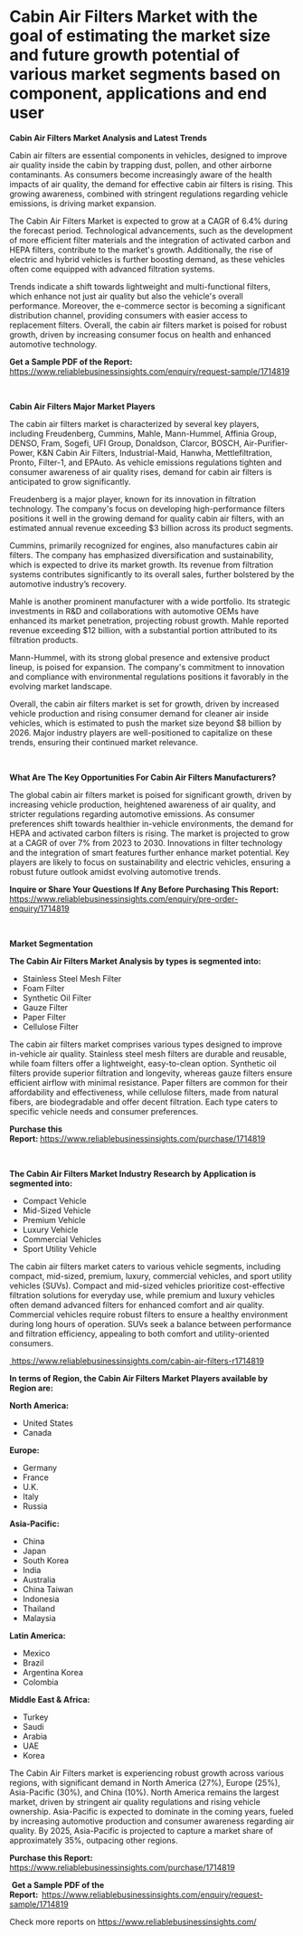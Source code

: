 <p><h1>Cabin Air Filters Market with the goal of estimating the market size and future growth potential of various market segments based on component, applications and end user</h1></p><p><strong>Cabin Air Filters Market Analysis and Latest Trends</strong></p>
<p><p>Cabin air filters are essential components in vehicles, designed to improve air quality inside the cabin by trapping dust, pollen, and other airborne contaminants. As consumers become increasingly aware of the health impacts of air quality, the demand for effective cabin air filters is rising. This growing awareness, combined with stringent regulations regarding vehicle emissions, is driving market expansion.</p><p>The Cabin Air Filters Market is expected to grow at a CAGR of 6.4% during the forecast period. Technological advancements, such as the development of more efficient filter materials and the integration of activated carbon and HEPA filters, contribute to the market's growth. Additionally, the rise of electric and hybrid vehicles is further boosting demand, as these vehicles often come equipped with advanced filtration systems.</p><p>Trends indicate a shift towards lightweight and multi-functional filters, which enhance not just air quality but also the vehicle's overall performance. Moreover, the e-commerce sector is becoming a significant distribution channel, providing consumers with easier access to replacement filters. Overall, the cabin air filters market is poised for robust growth, driven by increasing consumer focus on health and enhanced automotive technology.</p></p>
<p><strong>Get a Sample PDF of the Report:&nbsp;</strong> <a href="https://www.reliablebusinessinsights.com/enquiry/request-sample/1714819?utm_campaign=118&utm_medium=2&utm_source=Github&utm_content=ia&utm_term=11012025&utm_id=cabin-air-filters">https://www.reliablebusinessinsights.com/enquiry/request-sample/1714819</a></p>
<p>&nbsp;</p>
<p><strong>Cabin Air Filters Major Market Players</strong></p>
<p><p>The cabin air filters market is characterized by several key players, including Freudenberg, Cummins, Mahle, Mann-Hummel, Affinia Group, DENSO, Fram, Sogefi, UFI Group, Donaldson, Clarcor, BOSCH, Air-Purifier-Power, K&N Cabin Air Filters, Industrial-Maid, Hanwha, Mettlefiltration, Pronto, Filter-1, and EPAuto. As vehicle emissions regulations tighten and consumer awareness of air quality rises, demand for cabin air filters is anticipated to grow significantly.</p><p>Freudenberg is a major player, known for its innovation in filtration technology. The company's focus on developing high-performance filters positions it well in the growing demand for quality cabin air filters, with an estimated annual revenue exceeding $3 billion across its product segments.</p><p>Cummins, primarily recognized for engines, also manufactures cabin air filters. The company has emphasized diversification and sustainability, which is expected to drive its market growth. Its revenue from filtration systems contributes significantly to its overall sales, further bolstered by the automotive industry’s recovery.</p><p>Mahle is another prominent manufacturer with a wide portfolio. Its strategic investments in R&D and collaborations with automotive OEMs have enhanced its market penetration, projecting robust growth. Mahle reported revenue exceeding $12 billion, with a substantial portion attributed to its filtration products.</p><p>Mann-Hummel, with its strong global presence and extensive product lineup, is poised for expansion. The company's commitment to innovation and compliance with environmental regulations positions it favorably in the evolving market landscape.</p><p>Overall, the cabin air filters market is set for growth, driven by increased vehicle production and rising consumer demand for cleaner air inside vehicles, which is estimated to push the market size beyond $8 billion by 2026. Major industry players are well-positioned to capitalize on these trends, ensuring their continued market relevance.</p></p>
<p>&nbsp;</p>
<p><strong>What Are The Key Opportunities For Cabin Air Filters Manufacturers?</strong></p>
<p><p>The global cabin air filters market is poised for significant growth, driven by increasing vehicle production, heightened awareness of air quality, and stricter regulations regarding automotive emissions. As consumer preferences shift towards healthier in-vehicle environments, the demand for HEPA and activated carbon filters is rising. The market is projected to grow at a CAGR of over 7% from 2023 to 2030. Innovations in filter technology and the integration of smart features further enhance market potential. Key players are likely to focus on sustainability and electric vehicles, ensuring a robust future outlook amidst evolving automotive trends.</p></p>
<p><strong>Inquire or Share Your Questions If Any Before Purchasing This Report:</strong> <a href="https://www.reliablebusinessinsights.com/enquiry/pre-order-enquiry/1714819?utm_campaign=118&utm_medium=2&utm_source=Github&utm_content=ia&utm_term=11012025&utm_id=cabin-air-filters">https://www.reliablebusinessinsights.com/enquiry/pre-order-enquiry/1714819</a></p>
<p>&nbsp;</p>
<p><strong>Market Segmentation</strong></p>
<p><strong>The Cabin Air Filters Market Analysis by types is segmented into:</strong></p>
<p><ul><li>Stainless Steel Mesh Filter</li><li>Foam Filter</li><li>Synthetic Oil Filter</li><li>Gauze Filter</li><li>Paper Filter</li><li>Cellulose Filter</li></ul></p>
<p><p>The cabin air filters market comprises various types designed to improve in-vehicle air quality. Stainless steel mesh filters are durable and reusable, while foam filters offer a lightweight, easy-to-clean option. Synthetic oil filters provide superior filtration and longevity, whereas gauze filters ensure efficient airflow with minimal resistance. Paper filters are common for their affordability and effectiveness, while cellulose filters, made from natural fibers, are biodegradable and offer decent filtration. Each type caters to specific vehicle needs and consumer preferences.</p></p>
<p><strong>Purchase this Report:&nbsp;</strong><a href="https://www.reliablebusinessinsights.com/purchase/1714819?utm_campaign=118&utm_medium=2&utm_source=Github&utm_content=ia&utm_term=11012025&utm_id=cabin-air-filters">https://www.reliablebusinessinsights.com/purchase/1714819</a></p>
<p>&nbsp;</p>
<p><strong>The Cabin Air Filters Market Industry Research by Application is segmented into:</strong></p>
<p><ul><li>Compact Vehicle</li><li>Mid-Sized Vehicle</li><li>Premium Vehicle</li><li>Luxury Vehicle</li><li>Commercial Vehicles</li><li>Sport Utility Vehicle</li></ul></p>
<p><p>The cabin air filters market caters to various vehicle segments, including compact, mid-sized, premium, luxury, commercial vehicles, and sport utility vehicles (SUVs). Compact and mid-sized vehicles prioritize cost-effective filtration solutions for everyday use, while premium and luxury vehicles often demand advanced filters for enhanced comfort and air quality. Commercial vehicles require robust filters to ensure a healthy environment during long hours of operation. SUVs seek a balance between performance and filtration efficiency, appealing to both comfort and utility-oriented consumers.</p></p>
<p><a href="https://www.reliablebusinessinsights.com/cabin-air-filters-r1714819?utm_campaign=118&utm_medium=2&utm_source=Github&utm_content=ia&utm_term=11012025&utm_id=cabin-air-filters">&nbsp;https://www.reliablebusinessinsights.com/cabin-air-filters-r1714819</a></p>
<p><strong>In terms of Region, the Cabin Air Filters Market Players available by Region are:</strong></p>
<p>
    <p> <strong> North America: </strong>
        <ul>
            <li>United States</li>
            <li>Canada</li>
        </ul>
        </p> 
    <p> <strong> Europe: </strong>
        <ul>
            <li>Germany</li>
            <li>France</li>
            <li>U.K.</li>
            <li>Italy</li>
            <li>Russia</li>
        </ul>
        </p> 
    <p> <strong> Asia-Pacific: </strong>
        <ul>
            <li>China</li>
            <li>Japan</li>
            <li>South Korea</li>
            <li>India</li>
            <li>Australia</li>
            <li>China Taiwan</li>
            <li>Indonesia</li>
            <li>Thailand</li>
            <li>Malaysia</li>
        </ul>
        </p> 
    <p> <strong> Latin America: </strong>
        <ul>
            <li>Mexico</li>
            <li>Brazil</li>
            <li>Argentina Korea</li>
            <li>Colombia</li>
        </ul>
        </p> 
    <p> <strong> Middle East & Africa: </strong>
        <ul>
            <li>Turkey</li>
            <li>Saudi</li>
            <li>Arabia</li>
            <li>UAE</li>
            <li>Korea</li>
        </ul>
    </p>
    </p>
<p><p>The Cabin Air Filters market is experiencing robust growth across various regions, with significant demand in North America (27%), Europe (25%), Asia-Pacific (30%), and China (10%). North America remains the largest market, driven by stringent air quality regulations and rising vehicle ownership. Asia-Pacific is expected to dominate in the coming years, fueled by increasing automotive production and consumer awareness regarding air quality. By 2025, Asia-Pacific is projected to capture a market share of approximately 35%, outpacing other regions.</p></p>
<p><strong>Purchase this Report: </strong><a href="https://www.reliablebusinessinsights.com/purchase/1714819?utm_campaign=118&utm_medium=2&utm_source=Github&utm_content=ia&utm_term=11012025&utm_id=cabin-air-filters">https://www.reliablebusinessinsights.com/purchase/1714819</a></p>
<p>&nbsp;<strong>Get a Sample PDF of the Report:&nbsp;&nbsp;</strong><a href="https://www.reliablebusinessinsights.com/enquiry/request-sample/1714819?utm_campaign=118&utm_medium=2&utm_source=Github&utm_content=ia&utm_term=11012025&utm_id=cabin-air-filters">https://www.reliablebusinessinsights.com/enquiry/request-sample/1714819</a></p>
<p><strong></strong></p>
<p>Check more reports on <a href="https://www.reliablebusinessinsights.com/?utm_campaign=118&utm_medium=2&utm_source=Github&utm_content=ia&utm_term=11012025&utm_id=cabin-air-filters">https://www.reliablebusinessinsights.com/</a></p>